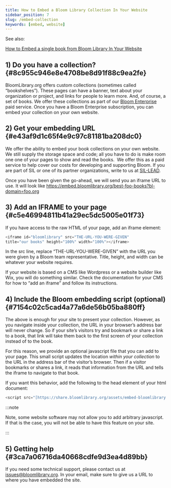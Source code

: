 ```yaml
---
title: How to Embed a Bloom Library Collection In Your Website
sidebar_position: 7
slug: /embed-collection
keywords: [embed, website]
---
```




See also: 


[How to Embed a single book from Bloom Library In Your Website](/embed-single-bloom-library-book)


## 1) Do you have a collection? {#8c955c946e8e4708be8d91f88c9ea2fe}


BloomLibrary.org offers custom collections (sometimes called “bookshelves”). These pages can have a banner, text about your organization or project, and links for people to learn more. And, of course, a set of books. We offer these collections as part of our [Bloom Enterprise](/bloom-enterprise-overview) paid service. Once you have a Bloom Enterprise subscription, you can embed your collection on your own website.


## 2) Get your embedding URL {#e43af9d1c65f4e9c97c81181ba208dc0}


We offer the ability to embed your book collections on your own website. We still supply the storage space and code; all you have to do is make room one one of your pages to show and read the books.  We offer this as a paid service to help cover our costs for developing and supporting Bloom. If you are part of SIL or one of its partner organizations, write to us at [SIL-LEAD](https://www.sil-lead.org/contact-us).


Once you have been given the go-ahead, we will send you an iframe URL to use. It will look like https://embed.bloomlibrary.org/best-foo-books?bl-domain=foo.org


## 3) Add an IFRAME to your page {#c5e46994811b41a29ec5dc5005e01f73}


If you have access to the raw HTML of your page, add an iframe element:


```javascript
<iframe id="bloomlibrary" src="THE-URL-YOU-WERE-GIVEN" 
title="our books" height="100%" width="100%"></iframe>
```


In the src line, replace “THE-URL-YOU-WERE-GIVEN” with the URL you were given by a Bloom team representative. Title, height, and width can be whatever your website requires.


If your website is based on a CMS like Wordpress or a website builder like Wix, you will do something similar. Check the documentation for your CMS for how to “add an iframe” and follow its instructions.


## 4) Include the Bloom embedding script (optional) {#7154c02c5cad4a77a6de56b05ba880ff}


The above is enough for your site to present your collection. However, as you navigate inside your collection, the URL in your browser’s address bar will never change. So if your site’s visitors try and bookmark or share a link to a book, that link will take them back to the first screen of your collection instead of to the book.


For this reason, we provide an optional javascript file that you can add to your page. This small script updates the location _within your collection_ to the URL in the address bar of the visitor’s browser. Then if a visitor bookmarks or shares a link, it reads that information from the URL and tells the iframe to navigate to that book.


If you want this behavior, add the following to the head element of your html document:


```javascript
<script src="[https://share.bloomlibrary.org/assets/embed-bloomlibrary.js](https://share.bloomlibrary.org/assets/embed-bloomlibrary.js)"></script>
```


:::note

Note, some website software may not allow you to add arbitrary javascript. If that is the case, you will not be able to have this feature on your site.

:::




## 5) Getting help {#3ca7a06716da40668cdfe9d3ea4d89bb}


If you need some technical support, please contact us at [issues@bloomlibrary.org](mailto:issues@bloomlibrary.org). In your email, make sure to give us a URL to where you have embedded the site.

